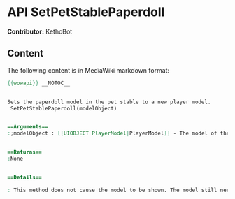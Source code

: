 # API SetPetStablePaperdoll

**Contributor:** KethoBot

## Content

The following content is in MediaWiki markdown format:

```mediawiki
{{wowapi}} __NOTOC__


Sets the paperdoll model in the pet stable to a new player model.
 SetPetStablePaperdoll(modelObject)


==Arguments==
:;modelObject : [[UIOBJECT PlayerModel|PlayerModel]] - The model of the pet to display.


==Returns==
:None


==Details==

: This method does not cause the model to be shown. The model still needs its Show() method called afterward.
```